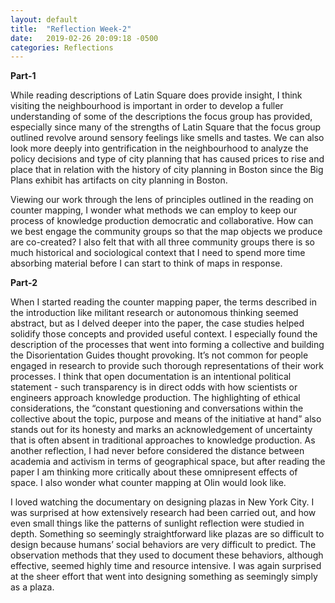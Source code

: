 ```yaml
---
layout: default
title:  "Reflection Week-2"
date:   2019-02-26 20:09:18 -0500
categories: Reflections
---
```



**Part-1**

While reading descriptions of Latin Square does provide insight, I think visiting the neighbourhood is important in order to develop a fuller understanding
of some of the descriptions the focus group has provided, especially since many of the strengths of Latin Square that the focus group outlined revolve
around sensory feelings like smells and tastes. We can also look more deeply into gentrification in the neighbourhood to analyze the policy decisions and
type of city planning that has caused prices to rise and place that in relation with the history of city planning in Boston since the Big Plans exhibit has
artifacts on city planning in Boston.

Viewing our work through the lens of principles outlined in the reading on counter mapping, I wonder what methods we can employ to keep our process of
knowledge production democratic and collaborative. How can we best engage the community groups so that the map objects we produce are co-created?
I also felt that with all three community groups there is so much historical and sociological context that I need to spend more time absorbing material before
I can start to think of maps in response.

**Part-2**

When I started reading the counter mapping paper, the terms described in the introduction like militant research or autonomous thinking seemed abstract,
but as I delved deeper into the paper, the case studies helped solidify those concepts and provided useful context. I especially found the description of the
processes that went into forming a collective and building the Disorientation Guides thought provoking. It’s not common for people engaged in research to
provide such thorough representations of their work processes. I think that open documentation is an intentional political statement - such transparency is in
direct odds with how scientists or engineers approach knowledge production. The highlighting of ethical considerations, the   “constant  questioning  and
conversations  within  the  collective  about  the  topic,  purpose  and  means  of  the initiative  at  hand” also stands out for its honesty and marks
an acknowledgement of uncertainty that is often absent in traditional approaches to knowledge production. As another reflection, I had never before considered
the distance between academia and activism in terms of geographical space, but after reading the paper I am thinking more critically about these omnipresent
effects of space. I also wonder what counter mapping at Olin would look like.


 I loved watching the documentary on designing plazas in New York City. I was surprised at how extensively research had been carried out, and how even small
 things like the patterns of sunlight reflection were studied in depth. Something so seemingly straightforward like plazas are so difficult to design because
 humans’ social behaviors are very difficult to predict. The observation methods that they used to document these behaviors, although effective,
 seemed highly time and resource intensive. I was again surprised at the sheer effort that went into designing something as seemingly simply as a plaza.
